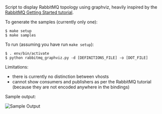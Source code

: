 Script to display RabbitMQ topology using graphviz, heavily inspired by the [RabbitMQ Getting Started tutorial](http://www.rabbitmq.com/getstarted.html).

To generate the samples (currently only one):
```
$ make setup
$ make samples
```

To run (assuming you have run `make setup`):
```
$ . env/bin/activate
$ python rabbitmq_graphviz.py -d [DEFINITIONS_FILE] -o [DOT_FILE]
```

Limitations:
 - there is currently no distinction between vhosts
 - cannot show consumers and publishers as per the RabbitMQ tutorial (because they are not encoded anywhere in the bindings)

Sample output:

![Sample Output](https://raw.github.com/ljcoomber/rabbitmq-graphviz/master/samples/tutorial.png "Sample Output")
